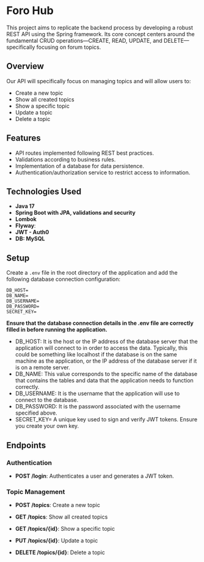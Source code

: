 # Foro Hub

This project aims to replicate the backend process by developing a robust REST API using the Spring framework. 
Its core concept centers around the fundamental CRUD operations—CREATE, READ, UPDATE, and DELETE—specifically focusing on forum topics.

## Overview

Our API will specifically focus on managing topics and will allow users to:

- Create a new topic
- Show all created topics
- Show a specific topic
- Update a topic
- Delete a topic

## Features

- API routes implemented following REST best practices.
- Validations according to business rules.
- Implementation of a database for data persistence.
- Authentication/authorization service to restrict access to information.

## Technologies Used

- **Java 17**
- **Spring Boot with JPA, validations and security**
- **Lombok**
- **Flyway**:
- **JWT - Auth0**
- **DB: MySQL**

## Setup
Create a `.env` file in the root directory of the application and add the following database connection configuration:

```properties
DB_HOST=
DB_NAME=
DB_USERNAME=
DB_PASSWORD=
SECRET_KEY=
```

**Ensure that the database connection details in the .env file are correctly filled in before running the application.**

* DB_HOST: It is the host or the IP address of the database server that the application will connect to in order to access the data. Typically, this could be something like localhost if the database is on the same machine as the application, or the IP address of the database server if it is on a remote server.
* DB_NAME: This value corresponds to the specific name of the database that contains the tables and data that the application needs to function correctly.
* DB_USERNAME: It is the username that the application will use to connect to the database.
* DB_PASSWORD: It is the password associated with the username specified above.
* SECRET_KEY= A unique key used to sign and verify JWT tokens. Ensure you create your own key.

## Endpoints

### Authentication

- **POST /login**: Authenticates a user and generates a JWT token.

### Topic Management

- **POST /topics**: Create a new topic

- **GET /topics**: Show all created topics

- **GET /topics/{id}**: Show a specific topic

- **PUT /topics/{id}**: Update a topic

- **DELETE /topics/{id}**: Delete a topic